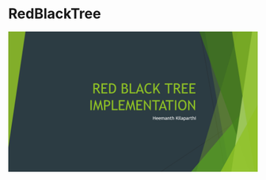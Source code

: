 # RedBlackTree
![My animated logo](https://github.com/h1801/RedBlackTree/blob/main/Presentation/Slide1.PNG)
